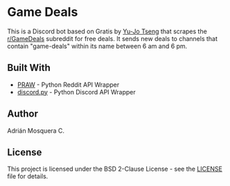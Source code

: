 # Game Deals

This is a Discord bot based on Gratis by [Yu-Jo Tseng](https://yujotseng.com/) that scrapes the [r/GameDeals](https://www.reddit.com/r/GameDeals/) subreddit for free deals. It sends new deals to channels that contain "game-deals" within its name between 6 am and 6 pm.

## Built With

* [PRAW](https://github.com/praw-dev/praw) - Python Reddit API Wrapper
* [discord.py](https://github.com/Rapptz/discord.py) - Python Discord API Wrapper

## Author

Adrián Mosquera C.

## License

This project is licensed under the BSD 2-Clause License - see the [LICENSE](LICENSE) file for details.
